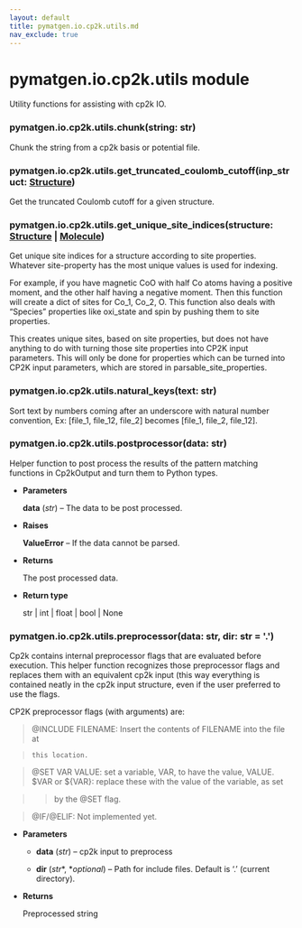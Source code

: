 ```yaml
---
layout: default
title: pymatgen.io.cp2k.utils.md
nav_exclude: true
---
```


# pymatgen.io.cp2k.utils module

Utility functions for assisting with cp2k IO.


### pymatgen.io.cp2k.utils.chunk(string: str)
Chunk the string from a cp2k basis or potential file.


### pymatgen.io.cp2k.utils.get_truncated_coulomb_cutoff(inp_struct: [Structure](pymatgen.core.structure.md#pymatgen.core.structure.Structure))
Get the truncated Coulomb cutoff for a given structure.


### pymatgen.io.cp2k.utils.get_unique_site_indices(structure: [Structure](pymatgen.core.structure.md#pymatgen.core.structure.Structure) | [Molecule](pymatgen.core.structure.md#pymatgen.core.structure.Molecule))
Get unique site indices for a structure according to site properties. Whatever site-property
has the most unique values is used for indexing.

For example, if you have magnetic CoO with half Co atoms having a positive moment, and the
other half having a negative moment. Then this function will create a dict of sites for
Co_1, Co_2, O. This function also deals with “Species” properties like oxi_state and spin by
pushing them to site properties.

This creates unique sites, based on site properties, but does not have anything to do with
turning those site properties into CP2K input parameters. This will only be done for properties
which can be turned into CP2K input parameters, which are stored in parsable_site_properties.


### pymatgen.io.cp2k.utils.natural_keys(text: str)
Sort text by numbers coming after an underscore with natural number
convention,
Ex: [file_1, file_12, file_2] becomes [file_1, file_2, file_12].


### pymatgen.io.cp2k.utils.postprocessor(data: str)
Helper function to post process the results of the pattern matching functions in Cp2kOutput
and turn them to Python types.


* **Parameters**

    **data** (*str*) – The data to be post processed.



* **Raises**

    **ValueError** – If the data cannot be parsed.



* **Returns**

    The post processed data.



* **Return type**

    str | int | float | bool | None



### pymatgen.io.cp2k.utils.preprocessor(data: str, dir: str = '.')
Cp2k contains internal preprocessor flags that are evaluated before execution. This helper
function recognizes those preprocessor flags and replaces them with an equivalent cp2k input
(this way everything is contained neatly in the cp2k input structure, even if the user preferred
to use the flags.

CP2K preprocessor flags (with arguments) are:

> @INCLUDE FILENAME: Insert the contents of FILENAME into the file at

>     this location.

> @SET VAR VALUE: set a variable, VAR, to have the value, VALUE.
> $VAR or ${VAR}: replace these with the value of the variable, as set

> > by the @SET flag.

> @IF/@ELIF: Not implemented yet.


* **Parameters**


    * **data** (*str*) – cp2k input to preprocess


    * **dir** (*str**, **optional*) – Path for include files. Default is ‘.’ (current directory).



* **Returns**

    Preprocessed string